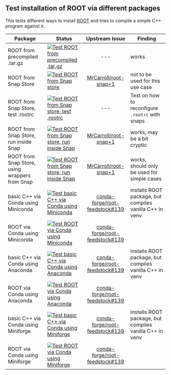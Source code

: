 ## Test installation of ROOT via different packages
This tests different ways to install [ROOT](https://root.cern.ch/) and tries to compile a simple C++ program against it.


| Package                               | Status        | Upstream Issue | Finding |
| ------------------------------------- | ------------- |:--------------:| ------- |
| ROOT from precompiled .tar.gz         | [![Test ROOT from precompiled .tar.gz](https://github.com/olifre/root-install-test/actions/workflows/test-precompiled-tar.yml/badge.svg)](https://github.com/olifre/root-install-test/actions/workflows/test-precompiled-tar.yml) | --- | works |
| ROOT from Snap Store                  | [![Test ROOT from Snap store](https://github.com/olifre/root-install-test/actions/workflows/test-snap.yml/badge.svg)](https://github.com/olifre/root-install-test/actions/workflows/test-snap.yml) | [MrCarroll/root-snap+1](https://github.com/MrCarroll/root-snap/issues/1) | not to be used for this use case |
| ROOT from Snap Store, test .rootrc    | [![Test ROOT from Snap store, test .rootrc](https://github.com/olifre/root-install-test/actions/workflows/test-snap-rootrc.yml/badge.svg)](https://github.com/olifre/root-install-test/actions/workflows/test-snap-rootrc.yml) | --- | Test on how to reconfigure `.rootrc` with snaps |
| ROOT from Snap Store, run inside Snap | [![Test ROOT from Snap store, run inside Snap](https://github.com/olifre/root-install-test/actions/workflows/test-snap-embedded.yml/badge.svg)](https://github.com/olifre/root-install-test/actions/workflows/test-snap-embedded.yml) | [MrCarroll/root-snap+1](https://github.com/MrCarroll/root-snap/issues/1) | works, may be a bit cryptic |
| ROOT from Snap Store, using wrappers from Snap | [![Test ROOT from Snap store, run inside Snap](https://github.com/olifre/root-install-test/actions/workflows/test-snap-wrappers.yml/badge.svg)](https://github.com/olifre/root-install-test/actions/workflows/test-snap-wrappers.yml) | [MrCarroll/root-snap+1](https://github.com/MrCarroll/root-snap/issues/1) | works, should only be used for simple cases |
| basic C++ via Conda using Miniconda   | [![Test basic C++ via Conda using Miniconda](https://github.com/olifre/root-install-test/actions/workflows/test-conda-miniconda-basiccpp.yml/badge.svg)](https://github.com/olifre/root-install-test/actions/workflows/test-conda-miniconda-basiccpp.yml) | [conda-forge/root-feedstock#139](https://github.com/conda-forge/root-feedstock/issues/139) | installs ROOT package, but compiles vanilla C++ in venv |
| ROOT via Conda using Miniconda        | [![Test ROOT via Conda using Miniconda](https://github.com/olifre/root-install-test/actions/workflows/test-conda-miniconda.yml/badge.svg)](https://github.com/olifre/root-install-test/actions/workflows/test-conda-miniconda.yml) | [conda-forge/root-feedstock#139](https://github.com/conda-forge/root-feedstock/issues/139) | |
| basic C++ via Conda using Anaconda    | [![Test basic C++ via Conda using Anaconda](https://github.com/olifre/root-install-test/actions/workflows/test-conda-anaconda-basiccpp.yml/badge.svg)](https://github.com/olifre/root-install-test/actions/workflows/test-conda-anaconda-basiccpp.yml) | [conda-forge/root-feedstock#139](https://github.com/conda-forge/root-feedstock/issues/139) | installs ROOT package, but compiles vanilla C++ in venv |
| ROOT via Conda using Anaconda         | [![Test ROOT via Conda using Anaconda](https://github.com/olifre/root-install-test/actions/workflows/test-conda-anaconda.yml/badge.svg)](https://github.com/olifre/root-install-test/actions/workflows/test-conda-anaconda.yml) | [conda-forge/root-feedstock#139](https://github.com/conda-forge/root-feedstock/issues/139) | |
| basic C++ via Conda using Miniforge   | [![Test basic C++ via Conda using Miniforge](https://github.com/olifre/root-install-test/actions/workflows/test-conda-miniforge-basiccpp.yml/badge.svg)](https://github.com/olifre/root-install-test/actions/workflows/test-conda-miniforge-basiccpp.yml) | [conda-forge/root-feedstock#139](https://github.com/conda-forge/root-feedstock/issues/139) | installs ROOT package, but compiles vanilla C++ in venv |
| ROOT via Conda using Miniforge        | [![Test ROOT via Conda using Miniforge](https://github.com/olifre/root-install-test/actions/workflows/test-conda-miniforge.yml/badge.svg)](https://github.com/olifre/root-install-test/actions/workflows/test-conda-miniforge.yml) | [conda-forge/root-feedstock#139](https://github.com/conda-forge/root-feedstock/issues/139) | |
